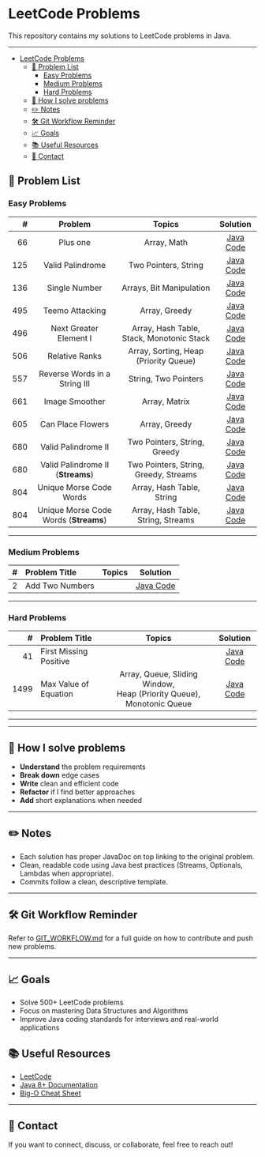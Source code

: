 # LeetCode Problems

This repository contains my solutions to LeetCode problems in Java.

---
<!-- TOC -->
* [LeetCode Problems](#leetcode-problems)
  * [📝 Problem List](#-problem-list)
    * [Easy Problems](#easy-problems)
    * [Medium Problems](#medium-problems)
    * [Hard Problems](#hard-problems)
  * [🚀 How I solve problems](#-how-i-solve-problems)
  * [✏️ Notes](#-notes)
  * [🛠 Git Workflow Reminder](#-git-workflow-reminder)
  * [📈 Goals](#-goals)
  * [📚 Useful Resources](#-useful-resources)
  * [📧 Contact](#-contact)
<!-- TOC -->

## 📝 Problem List

### Easy Problems

|   # |                Problem                |                    Topics                     |                           Solution                            |
|----:|:-------------------------------------:|:---------------------------------------------:|:-------------------------------------------------------------:|
|  66 |               Plus one                |                  Array, Math                  |         [Java Code](src/main/java/easy/PlusOne.java)          |
| 125 |           Valid Palindrome            |             Two Pointers, String              |     [Java Code](src/main/java/easy/ValidPalindrome.java)      |
| 136 |             Single Number             |           Arrays, Bit Manipulation            |       [Java Code](src/main/java/easy/SingleNumber.java)       |
| 495 |            Teemo Attacking            |                 Array, Greedy                 |        [Java Code](src/main/java/easy/TeemoAttacking.java)        |
| 496 |        Next Greater Element I         |   Array, Hash Table, Stack, Monotonic Stack   |   [Java Code](src/main/java/easy/NextGreaterElement1.java)    |
| 506 |            Relative Ranks             |     Array, Sorting, Heap (Priority Queue)     |      [Java Code](src/main/java/easy/RelativeRanks.java)       |
| 557 |     Reverse Words in a String III     |             String, Two Pointers              | [Java Code](src/main/java/easy/ReverseWordsInAStringIII.java) |
| 661 |            Image Smoother             |                 Array, Matrix                 |      [Java Code](src/main/java/easy/ImageSmoother.java)       |
| 605 |           Can Place Flowers           |                 Array, Greedy                 |     [Java Code](src/main/java/easy/CanPlaceFlowers.java)      |
| 680 |          Valid Palindrome II          |         Two Pointers, String, Greedy          |     [Java Code](src/main/java/easy/ValidPalindrome2.java)     |
| 680 |   Valid Palindrome II (**Streams**)   |     Two Pointers, String, Greedy, Streams     | [Java Code](src/main/java/easy/ValidPalindrome2Streams.java)  |
| 804 |        Unique Morse Code Words        |           Array, Hash Table, String           | [Java Code](src/main/java/easy/UniqueMorseCodeWords.java)  |
| 804 | Unique Morse Code Words (**Streams**) |      Array, Hash Table, String, Streams       | [Java Code](src/main/java/easy/UniqueMorseCodeWordsStreams.java)  |

---

### Medium Problems

| # | Problem Title   | Topics |                       Solution                       |
|--:|:----------------|:------:|:----------------------------------------------------:|
| 2 | Add Two Numbers |        | [Java Code](src/main/java/medium/AddTwoNumbers.java) |

---

### Hard Problems

|    # | Problem Title            |                                  Topics                                   |                    Solution                     |
|-----:|:-------------------------|:-------------------------------------------------------------------------:|:-----------------------------------------------:|
|   41 | First Missing Positive   |                                                                           | [Java Code](src/main/java/hard/FirstMissingPositive.java) |
| 1499 | Max Value of Equation    | Array, Queue, Sliding Window, <br/>Heap (Priority Queue), Monotonic Queue | [Java Code](src/main/java/hard/MaxValueOfEquation.java) |

---

---

## 🚀 How I solve problems

- **Understand** the problem requirements
- **Break down** edge cases
- **Write** clean and efficient code
- **Refactor** if I find better approaches
- **Add** short explanations when needed

---

## ✏️ Notes

- Each solution has proper JavaDoc on top linking to the original problem.
- Clean, readable code using Java best practices (Streams, Optionals, Lambdas when appropriate).
- Commits follow a clean, descriptive template.

---

## 🛠 Git Workflow Reminder

Refer to [GIT_WORKFLOW.md](GIT_WORKFLOW.md) for a full guide on how to contribute and push new problems.

---

## 📈 Goals

- Solve 500+ LeetCode problems
- Focus on mastering Data Structures and Algorithms
- Improve Java coding standards for interviews and real-world applications

## 📚 Useful Resources

- [LeetCode](https://leetcode.com/)
- [Java 8+ Documentation](https://docs.oracle.com/javase/8/docs/api/)
- [Big-O Cheat Sheet](https://www.bigocheatsheet.com/)

---

## 📧 Contact

If you want to connect, discuss, or collaborate, feel free to reach out!